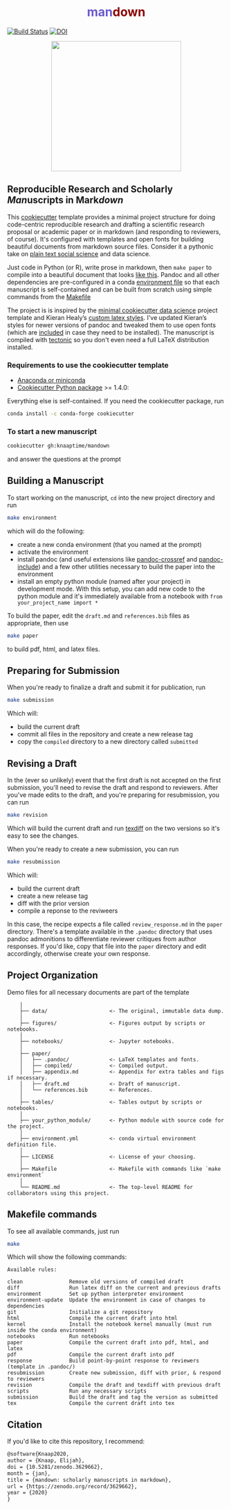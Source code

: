 <h1 align="center"><span style="color: SlateBlue">man</span><span style="color: DarkRed">down</span></h1>

[![Build Status](https://travis-ci.com/knaaptime/mandown.svg?branch=master)](https://travis-ci.com/knaaptime/mandown)
[![DOI](https://zenodo.org/badge/219844156.svg)](https://zenodo.org/badge/latestdoi/219844156)

<p align="center">
<img height=300 src='https://user-images.githubusercontent.com/4213368/73036198-a3a9f200-3dff-11ea-8fb9-3ec91c9939b3.png'>
</p>

## Reproducible Research and Scholarly *Man*uscripts in Mark*down*

This [cookiecutter](https://github.com/cookiecutter/cookiecutter) template provides a minimal project structure for doing code-centric reproducible research and drafting a scientific research proposal or academic paper or in markdown (and responding to reviewers, of course). It's configured with templates and open fonts for building beautiful documents from markdown source files. Consider it a pythonic take on [plain text social science](http://plain-text.co/) and data science.

Just code in Python (or R), write prose in markdown, then `make paper` to compile into a beautiful document that looks [like this](https://knaaptime.com/papers/pdfs/gentrification_markov.pdf?pdf=machine). Pandoc and all other dependencies are pre-configured in a conda [environment file](https://github.com/knaaptime/mandown/blob/master/%7B%7B%20cookiecutter.repo_name%20%7D%7D/environment.yml) so that each manuscript is self-contained and can be built from scratch using simple commands from the [Makefile](https://github.com/knaaptime/mandown/blob/master/%7B%7B%20cookiecutter.repo_name%20%7D%7D/Makefile)

The project is is inspired by the
[minimal cookiecutter data science](https://github.com/hgrif/cookiecutter-ds-python) project template
and Kieran Healy’s [custom latex styles](https://github.com/kjhealy/latex-custom-kjh). I've
updated Kieran’s styles for newer versions of pandoc and tweaked them to use open fonts (which are [included](https://github.com/knaaptime/cookiecutter-academic-python/tree/master/%7B%7B%20cookiecutter.repo_name%20%7D%7D/paper/.pandoc/fonts)
in case they need to be installed). The manuscript is compiled with [tectonic](https://tectonic-typesetting.github.io/en-US/) so you don't even need a full LaTeX distribution installed.

### Requirements to use the cookiecutter template

* [Anaconda or miniconda](https://www.anaconda.com/distribution/)
* [Cookiecutter Python package](http://cookiecutter.readthedocs.org/en/latest/installation.html) >= 1.4.0:

Everything else is self-contained. If you need the cookiecutter package, run

``` bash
conda install -c conda-forge cookiecutter
```

### To start a new manuscript

``` bash
cookiecutter gh:knaaptime/mandown
```

and answer the questions at the prompt

## Building a Manuscript

To start working on the manuscript, `cd` into the new project directory and run

``` bash
make environment
```

which will do the following:

* create a new conda environment (that you named at the prompt)
* activate the environment
* install pandoc (and useful extensions like [pandoc-crossref](https://lierdakil.github.io/pandoc-crossref/) and [pandoc-include](https://github.com/DCsunset/pandoc-include)) and a few other utilities necessary to build the paper into the environment
* install an empty python module (named after your project) in development mode. With this setup,
  you can add new code to the python module and it's immediately available from a notebook with
  `from your_project_name import *`

To build the paper, edit the `draft.md` and `references.bib` files as appropriate, then use

``` bash
make paper
```

to build pdf, html, and latex files.

## Preparing for Submission

When you're ready to finalize a draft and submit it for publication, run 

``` bash
make submission
```

Which will:

* build the current draft
* commit all files in the repository and create a new release tag
* copy the `compiled` directory to a new directory called `submitted`

## Revising a Draft

In the (ever so unlikely) event that the first draft is not accepted on the first submission, you'll
need to revise the draft and respond to reviewers. After you've made edits to the draft, and you're
preparing for resubmission, you can run

``` bash
make revision
```

Which will build the current draft and run [texdiff](https://ctan.org/pkg/texdiff?lang=en) on the
two versions so it's easy to see the changes. 

When you're ready to create a new submission, you can run 

``` bash
make resubmission
```

Which will:

- build the current draft
- create a new release tag
- diff with the prior version
- compile a reponse to the reviweers

In this case, the recipe expects a file called `review_response.md` in the `paper` directory. There's a template available in the `.pandoc` directory that uses pandoc admonitions to  differentiate reviewer critiques from author responses. If you'd like, copy that file into the `paper` directory and edit accordingly, otherwise create your own response.


## Project Organization

Demo files for all necessary documents are part of the template

``` text
    │
    ├── data/                    <- The original, immutable data dump.
    │
    ├── figures/                 <- Figures output by scripts or notebooks.
    │
    ├── notebooks/               <- Jupyter notebooks.
    │
    ├── paper/
    │   ├── .pandoc/             <- LaTeX templates and fonts.
    │   ├── compiled/            <- Compiled output.
    │   ├── appendix.md          <- Appendix for extra tables and figs if necessary.
    │   ├── draft.md             <- Draft of manuscript.
    │   └── references.bib       <- References.
    │
    ├── tables/                  <- Tables output by scripts or notebooks.
    │
    ├── your_python_module/      <- Python module with source code for the project.
    │
    ├── environment.yml          <- conda virtual environment definition file.
    │
    ├── LICENSE                  <- License of your choosing.
    │
    ├── Makefile                 <- Makefile with commands like `make environment` 
    │
    └── README.md                <- The top-level README for collaborators using this project.
```

## Makefile commands

To see all available commands, just run

``` bash
make
```

Which will show the following commands:

``` text
Available rules:

clean               Remove old versions of compiled draft 
diff                Run latex diff on the current and previous drafts 
environment         Set up python interpreter environment 
environment-update  Update the environment in case of changes to dependencies 
git                 Initialize a git repository 
html                Compile the current draft into html 
kernel              Install the notebook kernel manually (must run inside the conda environment) 
notebooks           Run notebooks 
paper               Compile the current draft into pdf, html, and latex 
pdf                 Compile the current draft into pdf 
response            Build point-by-point response to reviewers (template in .pandoc/) 
resubmission        Create new submission, diff with prior, & respond to reviewers 
revision            Compile the draft and texdiff with previous draft 
scripts             Run any necessary scripts 
submission          Build the draft and tag the version as submitted 
tex                 Compile the current draft into tex
```

## Citation

If you'd like to cite this repository, I recommend:

``` latex
@software{Knaap2020,
author = {Knaap, Elijah},
doi = {10.5281/zenodo.3629662},
month = {jan},
title = {mandown: scholarly manuscripts in markdown},
url = {https://zenodo.org/record/3629662},
year = {2020}
}
```

